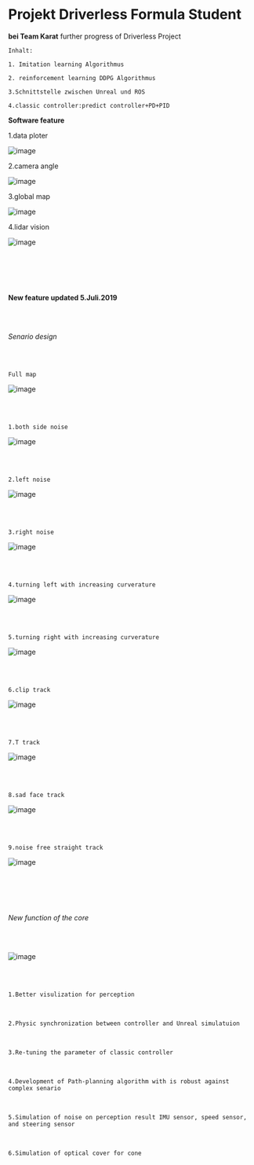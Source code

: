 Projekt Driverless Formula Student
====  
**bei Team Karat**
further progress of Driverless Project

    Inhalt:

    1. Imitation learning Algorithmus

    2. reinforcement learning DDPG Algorithmus

    3.Schnittstelle zwischen Unreal und ROS

    4.classic controller:predict controller+PD+PID
    
**Software feature**

1.data ploter
    
![image](https://github.com/spikezz/Driverless/blob/master/images/data_visualizer.gif)

2.camera angle

![image](https://github.com/spikezz/Driverless/blob/master/images/different_camera.gif)

3.global map

![image](https://github.com/spikezz/Driverless/blob/master/images/global_map.gif)

4.lidar vision

![image](https://github.com/spikezz/Driverless/blob/master/images/lidar_vision.gif)

<br />
<br />
<br />
<br />

**New feature updated 5.Juli.2019**

<br />
<br />
  
*Senario design*

<br />
<br />

    Full map

![image](https://github.com/spikezz/Driverless/blob/master/images/track_map.png)

<br />
<br />

    1.both side noise
    
![image](https://github.com/spikezz/Driverless/blob/master/images/both_noise.png)

<br />
<br />

    2.left noise
    
![image](https://github.com/spikezz/Driverless/blob/master/images/link_noise.png)

<br />
<br />

    3.right noise
    
![image](https://github.com/spikezz/Driverless/blob/master/images/right_noise.png)

<br />
<br />

    4.turning left with increasing curverature

![image](https://github.com/spikezz/Driverless/blob/master/images/link_c_steigen.png)

<br />
<br />

    5.turning right with increasing curverature

![image](https://github.com/spikezz/Driverless/blob/master/images/right_c_steigen.png)

<br />
<br />

    6.clip track
 
![image](https://github.com/spikezz/Driverless/blob/master/images/clip_track.png)

<br />
<br />

    7.T track
 
![image](https://github.com/spikezz/Driverless/blob/master/images/T_track.png)

<br />
<br />

    8.sad face track
 
![image](https://github.com/spikezz/Driverless/blob/master/images/three.png)

<br />
<br />

    9.noise free straight track
 
![image](https://github.com/spikezz/Driverless/blob/master/images/noise_free_straight.png)

<br />
<br />
<br />
<br />

*New function of the core*

<br />
<br />

![image](https://github.com/spikezz/Driverless/blob/master/images/new_feature.gif)

<br />
<br />

    1.Better visulization for perception
    
<br />

    2.Physic synchronization between controller and Unreal simulatuion

<br />

    3.Re-tuning the parameter of classic controller

<br />

    4.Development of Path-planning algorithm with is robust against complex senario

<br />

    5.Simulation of noise on perception result IMU sensor, speed sensor, and steering sensor

<br />

    6.Simulation of optical cover for cone
